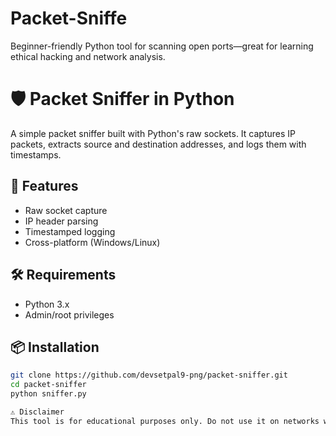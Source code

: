 # Packet-Sniffe
Beginner-friendly Python tool for scanning open ports—great for learning ethical hacking and network analysis.

# 🛡️ Packet Sniffer in Python

A simple packet sniffer built with Python's raw sockets. It captures IP packets, extracts source and destination addresses, and logs them with timestamps.

## 🚀 Features
- Raw socket capture
- IP header parsing
- Timestamped logging
- Cross-platform (Windows/Linux)

## 🛠️ Requirements
- Python 3.x
- Admin/root privileges

## 📦 Installation
```bash
git clone https://github.com/devsetpal9-png/packet-sniffer.git
cd packet-sniffer
python sniffer.py

⚠️ Disclaimer
This tool is for educational purposes only. Do not use it on networks without permission.
